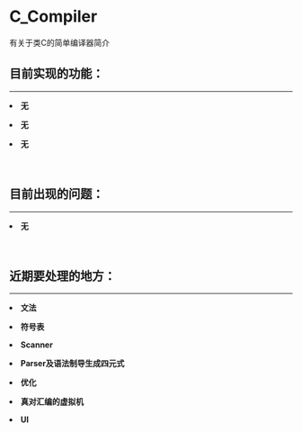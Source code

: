 # C_Compiler
<html>

<body>
<p>有关于类C的简单编译器简介<br></p>
<p><h2>目前实现的功能：</h2></p>
<hr />
<p><b><li>无</p>
<p><li>无</p>
<p><li>无<br><br><br></b></p>
</body>

<body>
<p><h2>目前出现的问题：</h2></p>
<hr />
<p><b><li>无<br><br><br></b></p>
</body>

<body>
<p><h2>近期要处理的地方：</h2><p>
<hr />
<p><b><li>文法</p>
<p><li>符号表</p>
<p><li>Scanner</p>
<p><li>Parser及语法制导生成四元式</p>
<p><li>优化</p>
<p><li>真对汇编的虚拟机</p>
<p><li>UI<br></p>
</body>
</html>
